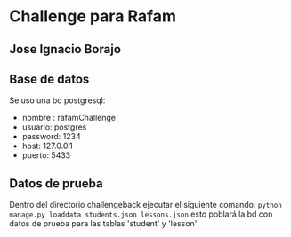 # Challenge para Rafam
## Jose Ignacio Borajo

## Base de datos
Se uso una bd postgresql:
- nombre : rafamChallenge
- usuario: postgres
- password: 1234
- host: 127.0.0.1
- puerto: 5433

## Datos de prueba
Dentro del directorio challengeback ejecutar el siguiente comando:
`python manage.py loaddata students.json lessons.json`
esto poblará la bd con datos de prueba para las tablas 'student' y 'lesson'

